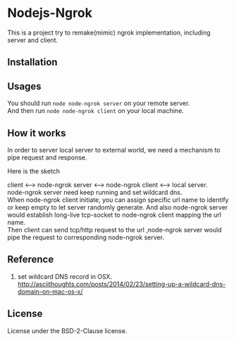 # Nodejs-Ngrok
This is a project try to remake(mimic) ngrok implementation, including server and client.  

## Installation

## Usages
You should run `node node-ngrok server` on your remote server.  
And then run `node node-ngrok client` on your local machine.  

## How it works
In order to server local server to external world, we need a mechanism to pipe request and response.

Here is the sketch

client <--> node-ngrok server <--> node-ngrok client <--> local server.  
node-ngrok server need keep running and set wildcard dns.  
When node-ngrok client initiate, you can assign specific url name to identify or keep empty to let server randomly generate. And also node-ngrok server would establish long-live tcp-socket to node-ngrok client mapping the url name.  
Then client can send tcp/http request to the url ,node-ngrok server would pipe the request to corresponding node-ngrok server.

## Reference 
1. set wildcard DNS record in OSX. 
http://asciithoughts.com/posts/2014/02/23/setting-up-a-wildcard-dns-domain-on-mac-os-x/


## License
License under the BSD-2-Clause license.  
